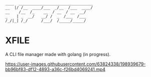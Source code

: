 ```
____  _________________________________
__  |/ /__  ____/___  _/__  /___  ____/
__    /__  /_    __  / __  / __  __/   
_    | _  __/   __/ /  _  /___  /___   
/_/|_| /_/      /___/  /_____/_____/
```
# XFILE

A CLI file manager made with golang (in progress).

https://user-images.githubusercontent.com/63824338/198939679-bb96bf83-df12-4893-a36c-f26bd4069241.mp4
